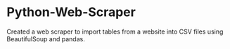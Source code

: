 # Python-Web-Scraper
Created a web scraper to import tables from a website into CSV files using BeautifulSoup and pandas.
